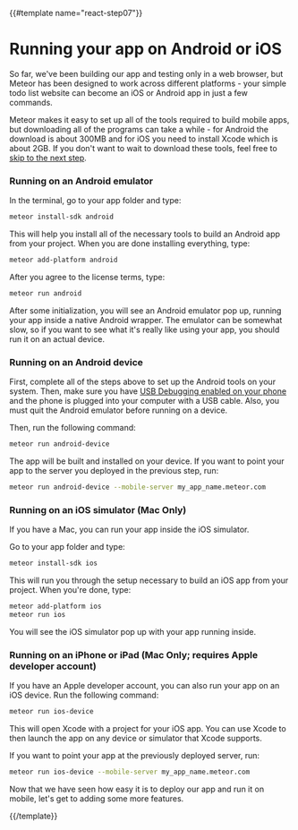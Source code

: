 {{#template name="react-step07"}}

# Running your app on Android or iOS

So far, we've been building our app and testing only in a web browser, but Meteor has been designed to work across different platforms - your simple todo list website can become an iOS or Android app in just a few commands.

Meteor makes it easy to set up all of the tools required to build mobile apps, but downloading all of the programs can take a while - for Android the download is about 300MB and for iOS you need to install Xcode which is about 2GB. If you don't want to wait to download these tools, feel free to [skip to the next step](/tutorials/react/temporary-ui-state).

### Running on an Android emulator

In the terminal, go to your app folder and type:

```bash
meteor install-sdk android
```

This will help you install all of the necessary tools to build an Android app from your project. When you are done installing everything, type:

```bash
meteor add-platform android
```

After you agree to the license terms, type:

```bash
meteor run android
```

After some initialization, you will see an Android emulator pop up, running your app inside a native Android wrapper. The emulator can be somewhat slow, so if you want to see what it's really like using your app, you should run it on an actual device.

### Running on an Android device

First, complete all of the steps above to set up the Android tools on your system. Then, make sure you have [USB Debugging enabled on your phone](http://developer.android.com/tools/device.html#developer-device-options) and the phone is plugged into your computer with a USB cable. Also, you must quit the Android emulator before running on a device.

Then, run the following command:

```bash
meteor run android-device
```

The app will be built and installed on your device. If you want to point your app to the server you deployed in the previous step, run:

```bash
meteor run android-device --mobile-server my_app_name.meteor.com
```

### Running on an iOS simulator (Mac Only)

If you have a Mac, you can run your app inside the iOS simulator.

Go to your app folder and type:

```bash
meteor install-sdk ios
```

This will run you through the setup necessary to build an iOS app from your project. When you're done, type:

```bash
meteor add-platform ios
meteor run ios
```

You will see the iOS simulator pop up with your app running inside.

### Running on an iPhone or iPad (Mac Only; requires Apple developer account)

If you have an Apple developer account, you can also run your app on an iOS device. Run the following command:

```bash
meteor run ios-device
```

This will open Xcode with a project for your iOS app. You can use Xcode to then launch the app on any device or simulator that Xcode supports.

If you want to point your app at the previously deployed server, run:

```bash
meteor run ios-device --mobile-server my_app_name.meteor.com
```

Now that we have seen how easy it is to deploy our app and run it on mobile, let's get to adding some more features.

{{/template}}
